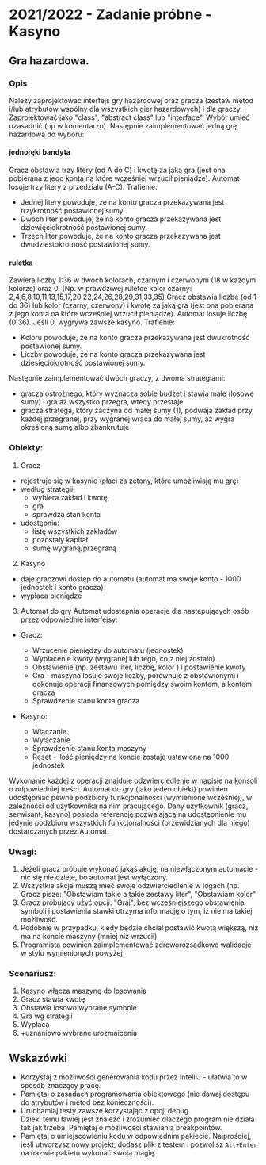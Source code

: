 # 2021/2022 - Zadanie próbne - Kasyno

## Gra hazardowa. 

### Opis
Należy zaprojektować interfejs gry hazardowej oraz gracza (zestaw metod i/lub atrybutów wspólny dla wszystkich gier hazardowych) i dla graczy. Zaprojektować jako "class", "abstract class" lub "interface". Wybór umieć uzasadnić (np w komentarzu).
Następnie zaimplementować jedną grę hazardową do wyboru:

#### jednoręki bandyta
Gracz obstawia trzy litery (od A do C) i kwotę za jaką gra (jest ona pobierana z jego konta na które wcześniej wrzucił pieniądze). Automat losuje trzy litery z przedziału (A-C).
Trafienie:
* Jednej litery powoduje, że na konto gracza przekazywana jest trzykrotność postawionej sumy.
* Dwóch liter powoduje, że na konto gracza przekazywana jest dziewięciokrotność postawionej sumy.
* Trzech liter powoduje, że na konto gracza przekazywana jest dwudziestokrotność postawionej sumy.

#### ruletka
Zawiera liczby 1:36 w dwóch kolorach, czarnym i czerwonym (18 w każdym kolorze) oraz 0. (Np. w prawdziwej ruletce kolor czarny: 2,4,6,8,10,11,13,15,17,20,22,24,26,28,29,31,33,35)
Gracz obstawia liczbę (od 1 do 36) lub kolor (czarny, czerwony) i kwotę za jaką gra (jest ona pobierana z jego konta na które wcześniej wrzucił pieniądze). 	Automat losuje liczbę (0:36). Jeśli 0, wygrywa zawsze kasyno.
Trafienie:
* Koloru powoduje, że na konto gracza przekazywana jest dwukrotność postawionej sumy.
* Liczby powoduje, że na konto gracza przekazywana jest dziesięciokrotność postawionej sumy.


Następnie zaimplementować dwóch graczy,  z dwoma strategiami:
* gracza ostrożnego, który wyznacza sobie budżet i stawia małe (losowe sumy) i gra aż wszystko przegra,  wtedy przestaje
* gracza stratega, który zaczyna od małej sumy (1),  podwaja zakład przy każdej przegranej, przy wygranej wraca do małej sumy, aż wygra określoną sumę albo zbankrutuje



### Obiekty:
1.	Gracz
* rejestruje się w kasynie (płaci za żetony, które umożliwiają mu grę)
* według strategii: 
	* wybiera zakład i kwotę, 
	* gra
	* sprawdza stan konta
* udostępnia: 
	* listę wszystkich zakładów
	* pozostały kapitał
	* sumę wygraną/przegraną
	
2.	Kasyno
* daje graczowi dostęp do automatu (automat ma swoje konto - 1000 jednostek i konto gracza)
* wypłaca pieniądze

3.	Automat do gry
Automat udostępnia operacje dla następujących osób przez odpowiednie interfejsy:
* Gracz:
	*	Wrzucenie pieniędzy do automatu (jednostek)
	*	Wypłacenie kwoty (wygranej lub tego, co z niej zostało)
	*	Obstawienie (np. zestawu liter, liczbę, kolor ) i postawienie kwoty
	*	Gra - maszyna losuje swoje liczby, porównuje z obstawionymi i dokonuje operacji finansowych pomiędzy swoim kontem, a kontem gracza
	*	Sprawdzenie stanu konta gracza

* Kasyno:
	*	Włączanie
	*	Wyłączanie
	*	Sprawdzenie stanu konta maszyny
	*	Reset - ilość pieniędzy na koncie zostaje ustawiona na 1000 jednostek


Wykonanie każdej z operacji znajduje odzwierciedlenie w napisie na konsoli o odpowiedniej treści.
Automat do gry (jako jeden obiekt) powinien udostępniać pewne podzbiory funkcjonalności (wymienione wcześniej), w zależności od użytkownika na nim pracującego. Dany użytkownik (gracz, serwisant, kasyno) posiada referencję pozwalającą na udostępnienie mu jedynie podzbioru wszystkich funkcjonalności (przewidzianych dla niego) dostarczanych przez Automat.

### Uwagi:
1.	Jeżeli gracz próbuje wykonać jakąś akcję, na niewłączonym automacie - nic się nie dzieje, bo automat jest wyłączony.
2.	Wszystkie akcje muszą mieć swoje odzwierciedlenie w logach (np. Gracz pisze: "Obstawiam takie a takie zestawy liter", "Obstawiam kolor"
3.	Gracz próbujący użyć opcji: "Graj", bez wcześniejszego obstawienia symboli i postawienia stawki otrzyma informację o tym, iż nie ma takiej możliwość.
4.	Podobnie w przypadku, kiedy będzie chciał postawić kwotą większą, niż ma na koncie maszyny (mniej niż wrzucił)
5.	Programista powinien zaimplementować zdroworozsądkowe walidacje w stylu wymienionych powyżej

### Scenariusz:
1.	Kasyno włącza maszynę do losowania
2.	Gracz stawia kwotę
3.	Obstawia losowo wybrane symbole
4.	Gra wg strategii
5.	Wypłaca
6.	+uznaniowo wybrane urozmaicenia


## Wskazówki
- Korzystaj z możliwości generowania kodu przez IntelliJ - ułatwia
to w sposób znaczący pracę. 
- Pamiętaj o zasadach programowania obiektowego (nie dawaj dostępu do atrybutów i metod bez konieczności).
- Uruchamiaj testy zawsze korzystając z opcji debug.  
Dzieki temu ławiej jest znaleźć i zrozumieć dlaczego program nie działa tak jak trzeba.
Pamiętaj o możliwości stawiania breakpointów.
- Pamiętaj o umiejscowieniu kodu w odpowiednim pakiecie.
Najprościej, jeśli utworzysz nowy projekt, dodasz plik z testem i pozwolisz `Alt+Enter`
na nazwie pakietu wykonać swoją magię.

